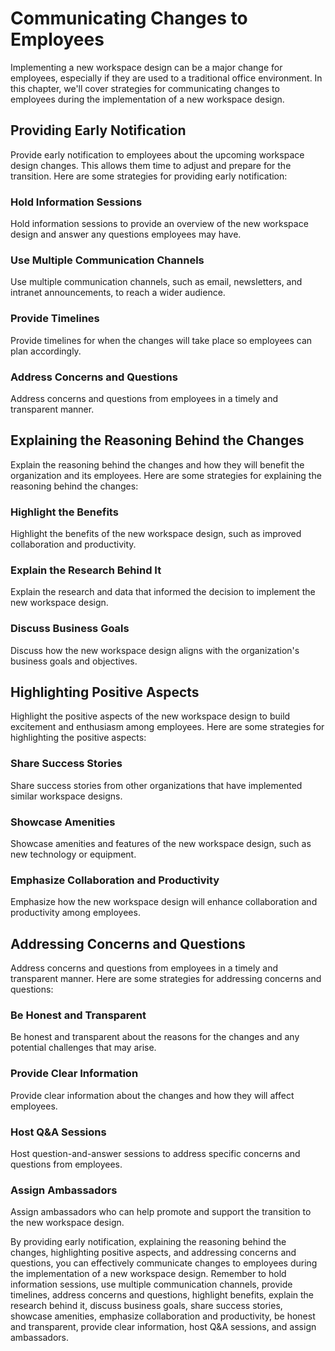 # Communicating Changes to Employees

Implementing a new workspace design can be a major change for employees, especially if they are used to a traditional office environment. In this chapter, we'll cover strategies for communicating changes to employees during the implementation of a new workspace design.

Providing Early Notification
----------------------------

Provide early notification to employees about the upcoming workspace design changes. This allows them time to adjust and prepare for the transition. Here are some strategies for providing early notification:

### Hold Information Sessions

Hold information sessions to provide an overview of the new workspace design and answer any questions employees may have.

### Use Multiple Communication Channels

Use multiple communication channels, such as email, newsletters, and intranet announcements, to reach a wider audience.

### Provide Timelines

Provide timelines for when the changes will take place so employees can plan accordingly.

### Address Concerns and Questions

Address concerns and questions from employees in a timely and transparent manner.

Explaining the Reasoning Behind the Changes
-------------------------------------------

Explain the reasoning behind the changes and how they will benefit the organization and its employees. Here are some strategies for explaining the reasoning behind the changes:

### Highlight the Benefits

Highlight the benefits of the new workspace design, such as improved collaboration and productivity.

### Explain the Research Behind It

Explain the research and data that informed the decision to implement the new workspace design.

### Discuss Business Goals

Discuss how the new workspace design aligns with the organization's business goals and objectives.

Highlighting Positive Aspects
-----------------------------

Highlight the positive aspects of the new workspace design to build excitement and enthusiasm among employees. Here are some strategies for highlighting the positive aspects:

### Share Success Stories

Share success stories from other organizations that have implemented similar workspace designs.

### Showcase Amenities

Showcase amenities and features of the new workspace design, such as new technology or equipment.

### Emphasize Collaboration and Productivity

Emphasize how the new workspace design will enhance collaboration and productivity among employees.

Addressing Concerns and Questions
---------------------------------

Address concerns and questions from employees in a timely and transparent manner. Here are some strategies for addressing concerns and questions:

### Be Honest and Transparent

Be honest and transparent about the reasons for the changes and any potential challenges that may arise.

### Provide Clear Information

Provide clear information about the changes and how they will affect employees.

### Host Q\&A Sessions

Host question-and-answer sessions to address specific concerns and questions from employees.

### Assign Ambassadors

Assign ambassadors who can help promote and support the transition to the new workspace design.

By providing early notification, explaining the reasoning behind the changes, highlighting positive aspects, and addressing concerns and questions, you can effectively communicate changes to employees during the implementation of a new workspace design. Remember to hold information sessions, use multiple communication channels, provide timelines, address concerns and questions, highlight benefits, explain the research behind it, discuss business goals, share success stories, showcase amenities, emphasize collaboration and productivity, be honest and transparent, provide clear information, host Q\&A sessions, and assign ambassadors.
